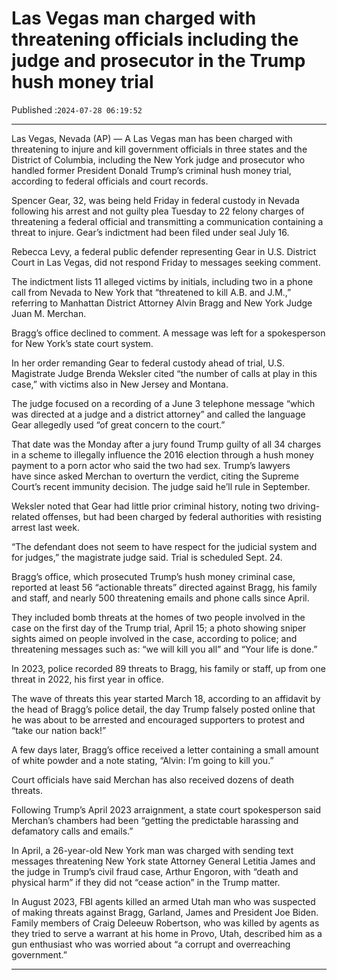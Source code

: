 # Las Vegas man charged with threatening officials including the judge and prosecutor in the Trump hush money trial

Published :`2024-07-28 06:19:52`

---

Las Vegas, Nevada (AP) — A Las Vegas man has been charged with threatening to injure and kill government officials in three states and the District of Columbia, including the New York judge and prosecutor who handled former President Donald Trump’s criminal hush money trial, according to federal officials and court records.

Spencer Gear, 32, was being held Friday in federal custody in Nevada following his arrest and not guilty plea Tuesday to 22 felony charges of threatening a federal official and transmitting a communication containing a threat to injure. Gear’s indictment had been filed under seal July 16.

Rebecca Levy, a federal public defender representing Gear in U.S. District Court in Las Vegas, did not respond Friday to messages seeking comment.

The indictment lists 11 alleged victims by initials, including two in a phone call from Nevada to New York that “threatened to kill A.B. and J.M.,” referring to Manhattan District Attorney Alvin Bragg and New York Judge Juan M. Merchan.

Bragg’s office declined to comment. A message was left for a spokesperson for New York’s state court system.

In her order remanding Gear to federal custody ahead of trial, U.S. Magistrate Judge Brenda Weksler cited “the number of calls at play in this case,” with victims also in New Jersey and Montana.

The judge focused on a recording of a June 3 telephone message “which was directed at a judge and a district attorney” and called the language Gear allegedly used “of great concern to the court.”

That date was the Monday after a jury found Trump guilty of all 34 charges in a scheme to illegally influence the 2016 election through a hush money payment to a porn actor who said the two had sex. Trump’s lawyers have since asked Merchan to overturn the verdict, citing the Supreme Court’s recent immunity decision. The judge said he’ll rule in September.

Weksler noted that Gear had little prior criminal history, noting two driving-related offenses, but had been charged by federal authorities with resisting arrest last week.

“The defendant does not seem to have respect for the judicial system and for judges,” the magistrate judge said. Trial is scheduled Sept. 24.

Bragg’s office, which prosecuted Trump’s hush money criminal case, reported at least 56 “actionable threats” directed against Bragg, his family and staff, and nearly 500 threatening emails and phone calls since April.

They included bomb threats at the homes of two people involved in the case on the first day of the Trump trial, April 15; a photo showing sniper sights aimed on people involved in the case, according to police; and threatening messages such as: “we will kill you all” and “Your life is done.”

In 2023, police recorded 89 threats to Bragg, his family or staff, up from one threat in 2022, his first year in office.

The wave of threats this year started March 18, according to an affidavit by the head of Bragg’s police detail, the day Trump falsely posted online that he was about to be arrested and encouraged supporters to protest and “take our nation back!”

A few days later, Bragg’s office received a letter containing a small amount of white powder and a note stating, “Alvin: I’m going to kill you.”

Court officials have said Merchan has also received dozens of death threats.

Following Trump’s April 2023 arraignment, a state court spokesperson said Merchan’s chambers had been “getting the predictable harassing and defamatory calls and emails.”

In April, a 26-year-old New York man was charged with sending text messages threatening New York state Attorney General Letitia James and the judge in Trump’s civil fraud case, Arthur Engoron, with “death and physical harm” if they did not “cease action” in the Trump matter.

In August 2023, FBI agents killed an armed Utah man who was suspected of making threats against Bragg, Garland, James and President Joe Biden. Family members of Craig Deleeuw Robertson, who was killed by agents as they tried to serve a warrant at his home in Provo, Utah, described him as a gun enthusiast who was worried about “a corrupt and overreaching government.”

---

